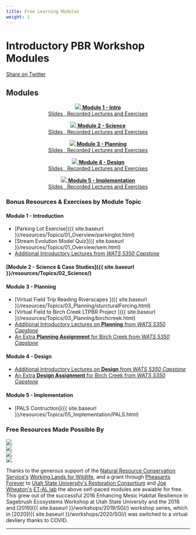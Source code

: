 ```yaml
---
title: Free Learning Modules
weight: 1
---
```



# Introductory PBR Workshop Modules
<i class="fa fa-twitter" aria-hidden="true"></i> <a href="https://twitter.com/intent/tweet?text=https%3A//lowtechpbr.restoration.usu.edu/workshops/2020/SGI/%23course-material">Share on Twitter</a>

## Modules


<div align="center">

<a class="hollow button" href="{{ site.baseurl }}/workshops/2020/SGI/Modules/module1"><img src="{{ site.baseurl }}/assets/images/diagrams/presentation.png"> <b>Module 1 - Intro</b> <br> Slides  <i class="fa fa-file-pdf-o" aria-hidden="true"></i>, Recorded Lectures <i class="fa fa-youtube-play" aria-hidden="true"></i> and Exercises </a>

<a class="hollow button" href="{{ site.baseurl }}/workshops/2020/SGI/Modules/module2"><img src="{{ site.baseurl }}/assets/images/diagrams/presentation.png"> <b>Module 2 - Science</b> <br> Slides  <i class="fa fa-file-pdf-o" aria-hidden="true"></i>, Recorded Lectures <i class="fa fa-youtube-play" aria-hidden="true"></i> and Exercises </a>

<a class="hollow button" href="{{ site.baseurl }}/workshops/2020/SGI/Modules/module3"><img src="{{ site.baseurl }}/assets/images/diagrams/presentation.png"> <b>Module 3 - Planning</b> <br> Slides  <i class="fa fa-file-pdf-o" aria-hidden="true"></i>, Recorded Lectures <i class="fa fa-youtube-play" aria-hidden="true"></i> and Exercises </a>

<a class="hollow button" href="{{ site.baseurl }}/workshops/2020/SGI/Modules/module4"><img src="{{ site.baseurl }}/assets/images/diagrams/presentation.png"> <b>Module 4 - Design</b> <br> Slides  <i class="fa fa-file-pdf-o" aria-hidden="true"></i>, Recorded Lectures <i class="fa fa-youtube-play" aria-hidden="true"></i> and Exercises </a>

<a class="hollow button" href="{{ site.baseurl }}/workshops/2020/SGI/Modules/module5"><img src="{{ site.baseurl }}/assets/images/diagrams/presentation.png"> <b>Module 5 - Implementation</b> <br> Slides  <i class="fa fa-file-pdf-o" aria-hidden="true"></i>, Recorded Lectures <i class="fa fa-youtube-play" aria-hidden="true"></i> and Exercises </a>

</div>

### Bonus Resources & Exercises by Module Topic
#### Module 1 - Introduction
- [Parking Lot Exercise]({{ site.baseurl }}/resources/Topics/01_Overview/parkinglot.html)
- [Stream Evolution Model Quiz]({{ site.baseurl }}/resources/Topics/01_Overview/sem.html)
- [Additional Introductory Lectures from *WATS 5350 Capstone*](http://capstone.restoration.usu.edu/Course_Topics/WATS_5350/Low-Tech/intro.html)

#### [Module 2 - Science & Case Studies]({{ site.baseurl }}/resources/Topics/02_Science/)


#### Module 3 - Planning
- [Virtual Field Trip Reading Riverscapes ]({{ site.baseurl }}/resources/Topics/03_Planning/sturcturalForcing.html)
- [Virtual Field to Birch Creek LTPBR Project ]({{ site.baseurl }}/resources/Topics/03_Planning/birchcreek.html)
- [Additional Introductory Lectures on **Planning**  from *WATS 5350 Capstone*](http://capstone.restoration.usu.edu/Course_Topics/WATS_5350/Low-Tech/planning.html)
- [An Extra **Planning Assignment** for Birch Creek from *WATS 5350 Capstone*](http://capstone.restoration.usu.edu/Course_Topics/WATS_5350/Low-Tech/Projects/birch/birchplanning.html)

#### Module 4 - Design
- [Additional Introductory Lectures on **Design**  from *WATS 5350 Capstone*](http://capstone.restoration.usu.edu/Course_Topics/WATS_5350/Low-Tech/planning.html)
- [An Extra **Design Assignment** for Birch Creek from *WATS 5350 Capstone*](http://capstone.restoration.usu.edu/Course_Topics/WATS_5350/Low-Tech/Projects/birch/birchdesign.html)

#### Module 5 - Implementation
- [PALS Contruction]({{ site.baseurl }}/resources/Topics/05_Implementation/PALS.html)

### Free Resources Made Possible By
<div class="row small-up-2 medium-up-2 large-up-6" >
  <div class="column column-block">
    <a href="https://www.nrcs.usda.gov/wps/portal/nrcs/detail/national/plantsanimals/fishwildlife/?cid=stelprdb1046975"><img src="{{ site.baseurl }}/assets/images/sponsors/WLFW.png"></a>
  </div>
  <div class="column column-block">
    <a href="https://pheasantsforever.org/Hunt/pheasant-hunting.aspx"><img src="{{ site.baseurl }}/assets/images/sponsors/pf-logo_2.png"></a>
  </div>

  <div class="column column-block">
    <a href="https://www.nrcs.usda.gov/wps/portal/nrcs/detailfull/national/programs/initiatives/?cid=steldevb1027671"><img src="{{ site.baseurl }}/assets/images/sponsors/usda-nrcs-logo_1_orig.png"></a>
  </div>
  <div class="column column-block">
    <a href="http://anabranchsolutions.com"><img src="{{ site.baseurl }}/assets/images/sponsors/anabranchsolutionslogo-square-450_10.png"></a>
  </div>
</div>

Thanks to the generous support of the [Natural Resource Conservation Service's](https://www.nrcs.usda.gov/wps/portal/nrcs/detailfull/national/programs/initiatives/?cid=steldevb1027671) [Working Lands for Wildlife](https://www.nrcs.usda.gov/wps/portal/nrcs/detail/national/plantsanimals/fishwildlife/?cid=stelprdb1046975), and a grant through [Pheasants Forever](https://www.pheasantsforever.org/) to [Utah State University's Restoration Consortium](http://restoration.usu.edu/) and [Joe Wheaton's](http://joewheaton.org/) [ET-AL lab](http://etal.joewheaton.org/) the above self-paced modules are avaiable for free. This grew out of the successful 2016 Enhancing Mesic Habitat Resilience in Sagebrush Ecosystems Workshop at Utah State University and the 2018 and [2019]({{ site.baseurl }}/workshops/2019/SGI/) workshop series, which in [2020]({{ site.baseurl }}/workshops/2020/SGI/) was switched to a virtual devliery thanks to COVID. 

-----------


